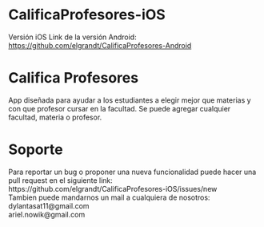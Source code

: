 # CalificaProfesores-iOS

Versión iOS
Link de la versión Android: https://github.com/elgrandt/CalificaProfesores-Android

<h1>Califica Profesores</h1>
App diseñada para ayudar a los estudiantes a elegir mejor que materias y con que profesor cursar en la facultad.
Se puede agregar cualquier facultad, materia o profesor.

<h1>Soporte</h1>
Para reportar un bug o proponer una nueva funcionalidad puede hacer una pull request en el siguiente link: <br>
https://github.com/elgrandt/CalificaProfesores-iOS/issues/new <br>
Tambien puede mandarnos un mail a cualquiera de nosotros: <br>
dylantasat11@gmail.com <br>
ariel.nowik@gmail.com
